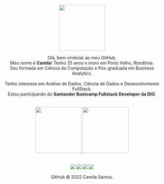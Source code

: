 <p align="center">
  <img height="150em" src="https://user-images.githubusercontent.com/47782228/181848511-31061add-afed-4520-9076-227990877b2f.png"/>
</p>

<div align="center">
Olá, bem vindo(a) ao meu GitHub. </br> Meu nome é <b>Camila</b>! Tenho 25 anos e moro em Porto Velho, Rondônia. </br> Sou formada em Ciência da Computação e Pós-graduada em Business Analytics. </br> </br>Tenho interesse em Análise de Dados, Ciência de Dados e Desenvolvimento FullStack.</br>
Estou participando do <b>Santander Bootcamp Fullstack Developer da DIO</b>.
</div>

<br/>
<br/>

<div align="center"">
<a href="https://github.com/seu-usuário-aqui">
<img height="150em" src="https://github-readme-stats.vercel.app/api/top-langs/?username=kmilasantos&layout=compact&langs_count=7&theme=dracula"/>
<img height="150em" src="https://github-readme-stats.vercel.app/api?username=kmilasantos&show_icons=true&theme=dracula&include_all_commits=true&count_private=true"/>
</div>

<br/>
<br/>

  
<div align="center">
<a href="https://www.facebook.com/camilasantos.ro" target="_blank"><img src="https://img.shields.io/badge/-Facebook-%230047B3?style=for-the-badge&logo=facebook&logoColor=white" target="_blank"></a>
<a href="https://www.instagram.com/kmilasantos_" target="_blank"><img src="https://img.shields.io/badge/-Instagram-%23E4405F?style=for-the-badge&logo=instagram&logoColor=white" target="_blank"></a>
<a href="https://www.linkedin.com/in/kmilasantos" target="_blank"><img src="https://img.shields.io/badge/-LinkedIn-%230077B5?style=for-the-badge&logo=linkedin&logoColor=white" target="_blank"></a>   
<a href = "mailto:camilasilvasantos97@hotmail.com"><img src="https://img.shields.io/badge/Gmail-D14836?style=for-the-badge&logo=gmail&logoColor=white" target="_blank"></a>
</div>
  
<p align="center"> GitHub &copy; 2022 Camila Santos.</p>



<!---
kmilasantos/kmilasantos é um repositório ✨ especial ✨ porque seu `README.md` (este arquivo) aparece no seu perfil do GitHub.
Você pode clicar no link Visualizar para dar uma olhada nas suas alterações.
--->
